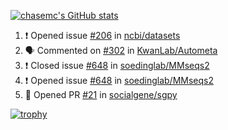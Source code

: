 [![chasemc's GitHub stats](https://github-readme-stats.vercel.app/api?username=chasemc)](https://github.com/anuraghazra/github-readme-stats)


<!--START_SECTION:activity-->
1. ❗️ Opened issue [#206](https://github.com/ncbi/datasets/issues/206) in [ncbi/datasets](https://github.com/ncbi/datasets)
2. 🗣 Commented on [#302](https://github.com/KwanLab/Autometa/issues/302) in [KwanLab/Autometa](https://github.com/KwanLab/Autometa)
3. ❗️ Closed issue [#648](https://github.com/soedinglab/MMseqs2/issues/648) in [soedinglab/MMseqs2](https://github.com/soedinglab/MMseqs2)
4. ❗️ Opened issue [#648](https://github.com/soedinglab/MMseqs2/issues/648) in [soedinglab/MMseqs2](https://github.com/soedinglab/MMseqs2)
5. 💪 Opened PR [#21](https://github.com/socialgene/sgpy/pull/21) in [socialgene/sgpy](https://github.com/socialgene/sgpy)
<!--END_SECTION:activity-->
[![trophy](https://github-profile-trophy.vercel.app/?username=chasemc)](https://github.com/ryo-ma/github-profile-trophy)

